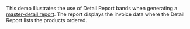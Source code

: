 This demo illustrates the use of Detail Report bands when generating a <a href="https://docs.devexpress.com/XtraReports/4785/create-reports/create-a-master-detail-report-with-a-detail-report-band" target="_blank">master-detail report</a>. The report displays the invoice data where the Detail Report lists the products ordered.